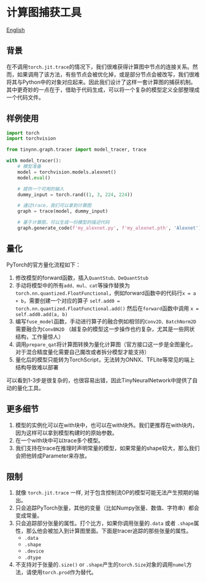 # 计算图捕获工具
[English](README.md)

## 背景

在不调用`torch.jit.trace`的情况下，我们很难获得计算图中节点的连接关系。然而，如果调用了该方法，有些节点会被优化掉，或是部分节点会被改写，我们很难将其与Python中的对象对应起来。因此我们设计了这样一套计算图的捕获机制。其中更奇妙的一点在于，借助于代码生成，可以将一个复杂的模型定义全部整理成一个代码文件。

## 样例使用
```py
import torch
import torchvision

from tinynn.graph.tracer import model_tracer, trace

with model_tracer():
    # 模型准备
    model = torchvision.models.alexnet()
    model.eval()

    # 提供一个可用的输入
    dummy_input = torch.rand((1, 3, 224, 224))

    # 通过trace，我们可以拿到计算图
    graph = trace(model, dummy_input)

    # 基于计算图，可以生成一份模型的描述代码
    graph.generate_code(f'my_alexnet.py', f'my_alexnet.pth', 'Alexnet')
```

## 量化
PyTorch的官方量化流程如下：
1. 修改模型的forward函数，插入`QuantStub、DeQuantStub`
2. 手动将模型中的所有`add、mul、cat`等操作替换为`torch.nn.quantized.FloatFunctional`，例如forward函数中的代码行`x = a + b`，需要创建一个对应的算子
  `self.add0 = torch.nn.quantized.FloatFunctional.add()` 然后在`forward`函数中调用 `x = self.add0.add(a, b)`
3. 编写`fuse_model`函数，手动进行算子的融合例如相邻的`Conv2D、BatchNorm2D`需要融合为`ConvBN2D`
  （越复杂的模型这一步操作也约复杂，尤其是一些网状结构，工作量惊人）
4. 调用`prepare_qat`将计算图转换为量化计算图（官方接口这一步是全图量化，对于混合精度量化需要自己魔改或者拆分模型才能支持）
5. 量化后的模型只能转为TorchScript，无法转为ONNX、TFLite等常见的端上结构导致难以部署

可以看到1-3步是很复杂的，也很容易出错，因此TinyNeuralNetwork中提供了自动的量化工具。

## 更多细节
1. 模型的实例化可以在with块中，也可以在with块外。我们更推荐在with块内，因为这样可以拿到模型构建时的原始参数。
2. 在一个with块中可以trace多个模型。
3. 我们支持在trace在推理时声明常量的模型，如果常量的shape较大，那么我们会把他转成Parameter来存放。

## 限制
1. 就像 `torch.jit.trace` 一样, 对于包含控制流OP的模型可能无法产生预期的输出。
2. 只会追踪PyTorch张量，其他的变量（比如Numpy张量、数值、字符串）都会变成常量。
3. 只会追踪部分张量的属性。打个比方，如果你调用张量的`.data` 或者 `.shape`属性，那么他会被加入到计算图里面。下面是tracer追踪的那些张量的属性。
    - `.data`
    - `.shape`
    - `.device`
    - `.dtype`
4. 不支持对于张量的`.size()` or `.shape`产生的`torch.Size`对象的调用`numel`方法，请使用`torch.prod`作为替代。
